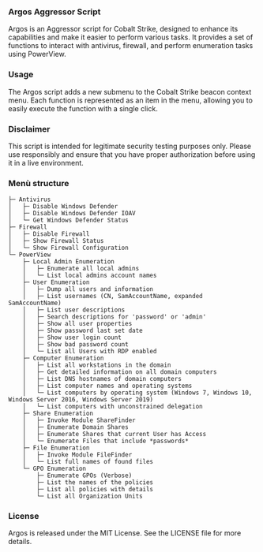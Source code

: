 ### Argos Aggressor Script

Argos is an Aggressor script for Cobalt Strike, designed to enhance its capabilities and make it easier to perform various tasks. It provides a set of functions to interact with antivirus, firewall, and perform enumeration tasks using PowerView.

### Usage
The Argos script adds a new submenu to the Cobalt Strike beacon context menu. Each function is represented as an item in the menu, allowing you to easily execute the function with a single click.

### Disclaimer
This script is intended for legitimate security testing purposes only. Please use responsibly and ensure that you have proper authorization before using it in a live environment.

### Menù structure
```
├─ Antivirus
│   ├─ Disable Windows Defender
│   ├─ Disable Windows Defender IOAV
│   └─ Get Windows Defender Status
├─ Firewall
│   ├─ Disable Firewall
│   ├─ Show Firewall Status
│   └─ Show Firewall Configuration
└─ PowerView
    ├─ Local Admin Enumeration
    │   ├─ Enumerate all local admins
    │   └─ List local admins account names
    ├─ User Enumeration
    │   ├─ Dump all users and information
    │   ├─ List usernames (CN, SamAccountName, expanded SamAccountName)
    │   ├─ List user descriptions
    │   ├─ Search descriptions for 'password' or 'admin'
    │   ├─ Show all user properties
    │   ├─ Show password last set date
    │   ├─ Show user login count
    │   ├─ Show bad password count
    │   └─ List all Users with RDP enabled
    ├─ Computer Enumeration
    │   ├─ List all workstations in the domain
    │   ├─ Get detailed information on all domain computers
    │   ├─ List DNS hostnames of domain computers
    │   ├─ List computer names and operating systems
    │   └─ List computers by operating system (Windows 7, Windows 10, Windows Server 2016, Windows Server 2019)
    │   └─ List computers with unconstrained delegation
    ├─ Share Enumeration
    │   ├─ Invoke Module ShareFinder
    │   ├─ Enumerate Domain Shares
    │   ├─ Enumerate Shares that current User has Access
    │   └─ Enumerate Files that include *passwords*
    ├─ File Enumeration
    │   ├─ Invoke Module FileFinder
    │   └─ List full names of found files
    └─ GPO Enumeration
        ├─ Enumerate GPOs (Verbose)
        ├─ List the names of the policies
        ├─ List all policies with details
        └─ List all Organization Units
```
### License
Argos is released under the MIT License. See the LICENSE file for more details.
